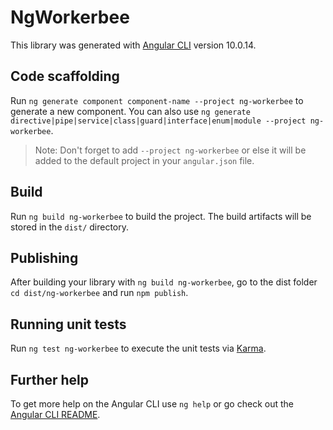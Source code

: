 # NgWorkerbee

This library was generated with [Angular CLI](https://github.com/angular/angular-cli) version 10.0.14.

## Code scaffolding

Run `ng generate component component-name --project ng-workerbee` to generate a new component. You can also use `ng generate directive|pipe|service|class|guard|interface|enum|module --project ng-workerbee`.
> Note: Don't forget to add `--project ng-workerbee` or else it will be added to the default project in your `angular.json` file. 

## Build

Run `ng build ng-workerbee` to build the project. The build artifacts will be stored in the `dist/` directory.

## Publishing

After building your library with `ng build ng-workerbee`, go to the dist folder `cd dist/ng-workerbee` and run `npm publish`.

## Running unit tests

Run `ng test ng-workerbee` to execute the unit tests via [Karma](https://karma-runner.github.io).

## Further help

To get more help on the Angular CLI use `ng help` or go check out the [Angular CLI README](https://github.com/angular/angular-cli/blob/master/README.md).
